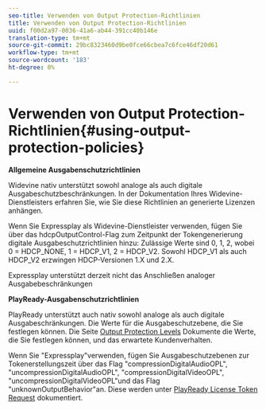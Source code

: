 ```yaml
---
seo-title: Verwenden von Output Protection-Richtlinien
title: Verwenden von Output Protection-Richtlinien
uuid: f00d2a97-0036-41a6-ab44-391cc40b146e
translation-type: tm+mt
source-git-commit: 29bc8323460d9be0fce66cbea7c6fce46df20d61
workflow-type: tm+mt
source-wordcount: '183'
ht-degree: 0%

---
```



# Verwenden von Output Protection-Richtlinien{#using-output-protection-policies}

**Allgemeine Ausgabenschutzrichtlinien**

Widevine nativ unterstützt sowohl analoge als auch digitale Ausgabeschutzbeschränkungen. In der Dokumentation Ihres Widevine-Dienstleisters erfahren Sie, wie Sie diese Richtlinien an generierte Lizenzen anhängen.

Wenn Sie Expressplay als Widevine-Dienstleister verwenden, fügen Sie über das hdcpOutputControl-Flag zum Zeitpunkt der Tokengenerierung digitale Ausgabeschutzrichtlinien hinzu:
Zulässige Werte sind 0, 1, 2, wobei 0 = HDCP_NONE, 1 = HDCP_V1, 2 = HDCP_V2. Sowohl HDCP_V1 als auch HDCP_V2 erzwingen HDCP-Versionen 1.X und 2.X.

Expressplay unterstützt derzeit nicht das Anschließen analoger Ausgabebeschränkungen

**PlayReady-Ausgabenschutzrichtlinien**

PlayReady unterstützt auch nativ sowohl analoge als auch digitale Ausgabeschränkungen. Die Werte für die Ausgabeschutzebene, die Sie festlegen können. Die Seite [Output Protection Levels](https://msdn.microsoft.com/en-us/library/dn468831.aspx) Dokumente die Werte, die Sie festlegen können, und das erwartete Kundenverhalten.

Wenn Sie &quot;Expressplay&quot;verwenden, fügen Sie Ausgabeschutzebenen zur Tokenerstellungszeit über das Flag &quot;compressionDigitalAudioOPL&quot;, &quot;uncompressionDigitalAudioOPL&quot;, &quot;compressionDigitalVideoOPL&quot;, &quot;uncompressionDigitalVideoOPL&quot;und das Flag &quot;unknownOutputBehavior&quot;an. Diese werden unter [PlayReady License Token Request](https://www.expressplay.com/developer/restapi/#playready-license-token-request) dokumentiert.
